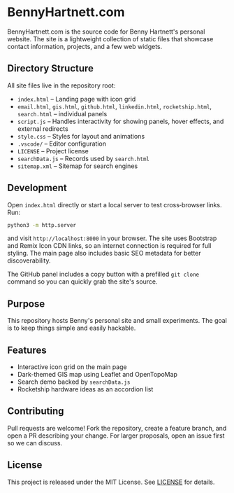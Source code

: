 # BennyHartnett.com

BennyHartnett.com is the source code for Benny Hartnett's personal website. The site is a lightweight collection of static files that showcase contact information, projects, and a few web widgets.

## Directory Structure
All site files live in the repository root:

- `index.html` – Landing page with icon grid
- `email.html`, `gis.html`, `github.html`, `linkedin.html`, `rocketship.html`, `search.html` – individual panels
- `script.js` – Handles interactivity for showing panels, hover effects, and external redirects
- `style.css` – Styles for layout and animations
- `.vscode/` – Editor configuration
- `LICENSE` – Project license
- `searchData.js` – Records used by `search.html`
- `sitemap.xml` – Sitemap for search engines

## Development
Open `index.html` directly or start a local server to test cross‑browser links. Run:

```bash
python3 -m http.server
```

and visit `http://localhost:8000` in your browser. The site uses Bootstrap and Remix Icon CDN links, so an internet connection is required for full styling. The main page also includes basic SEO metadata for better discoverability.

The GitHub panel includes a copy button with a prefilled `git clone` command so you can quickly grab the site's source.

## Purpose
This repository hosts Benny's personal site and small experiments. The goal is to keep things simple and easily hackable.

## Features
- Interactive icon grid on the main page
- Dark-themed GIS map using Leaflet and OpenTopoMap
- Search demo backed by `searchData.js`
- Rocketship hardware ideas as an accordion list

## Contributing
Pull requests are welcome! Fork the repository, create a feature branch, and open a PR describing your change. For larger proposals, open an issue first so we can discuss.

 
## License
This project is released under the MIT License. See [LICENSE](LICENSE) for details.
 
 
